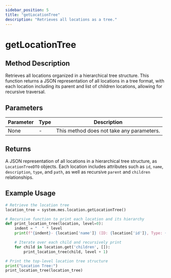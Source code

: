 ```yaml
---
sidebar_position: 5
title: "getLocationTree"
description: "Retrieves all locations as a tree."
---
```


# getLocationTree

## Method Description

Retrieves all locations organized in a hierarchical tree structure. This function returns a JSON representation of all
locations in a tree format, with each location including its parent and list of children locations, allowing for
recursive traversal.

## Parameters

| Parameter | Type | Description                               |
|-----------|------|-------------------------------------------|
| None      | -    | This method does not take any parameters. |

## Returns

A JSON representation of all locations in a hierarchical tree structure, as `LocationTreeDTO` objects. Each location
includes attributes such as `id`, `name`, `description`, `type`, and `path`, as well as recursive `parent` and
`children` relationships.

## Example Usage

```python
# Retrieve the location tree
location_tree = system.mes.location.getLocationTree()

# Recursive function to print each location and its hierarchy
def print_location_tree(location, level=0):
    indent = "  " * level
    print(f"{indent}- {location['name']} (ID: {location['id']}, Type: {location['type']})")

    # Iterate over each child and recursively print
    for child in location.get('children', []):
        print_location_tree(child, level + 1)

# Print the top-level location tree structure
print("Location Tree:")
print_location_tree(location_tree)
```
